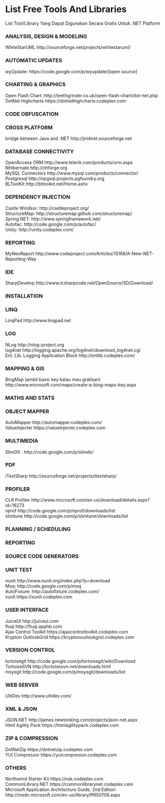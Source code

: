List Free Tools And Libraries
=============================

List Tool/Library Yang Dapat Digunakan Secara Gratis Untuk .NET Platform



<h3>ANALYSIS, DESIGN & MODELING</h3>
WhiteStarUML http://sourceforge.net/projects/whitestaruml/


<h3>AUTOMATIC UPDATES</h3>
wyUpdate: https://code.google.com/p/wyupdate/[open source]


<h3>CHARTING & GRAPHICS</h3>
Open Flash Chart :http://teethgrinder.co.uk/open-flash-chart/dot-net.php <br/>
DotNet.Highcharts https://dotnethighcharts.codeplex.com <br/>

<h3>CODE OBFUSCATION</h3>

<h3>CROSS PLATFORM</h3>
bridge between Java and .NET http://jni4net.sourceforge.net <br/>


<h3>DATABASE CONNECTIVITY</h3>
OpenAccess ORM http://www.telerik.com/products/orm.aspx<br/>
NHibernate http://nhforge.org<br/>
MySQL Connectors http://www.mysql.com/products/connector/<br/>
Postgresql http://npgsql.projects.pgfoundry.org <br/>
BLToolKit http://bltoolkit.net/Home.ashx <br/>


<h3>DEPENDENCY INJECTION</h3>
Castle Windsor: http://castleproject.org/ <br/>
StructureMap: http://structuremap.github.com/structuremap/ <br/>
Spring.NET: http://www.springframework.net/ <br/>
Autofac: http://code.google.com/p/autofac/ <br/>
Unity: http://unity.codeplex.com/ <br/>

<h3>REPORTING</h3>
MyNeoReport http://www.codeproject.com/Articles/15168/A-New-NET-Reporting-Way


<h3>IDE</h3>
SharpDevelop http://www.icsharpcode.net/OpenSource/SD/Download/


<h3>INSTALLATION</h3>

<h3>LINQ</h3>
LinqPad http://www.linqpad.net


<h3>LOG</h3>
NLog http://nlog-project.org <br/>
log4net http://logging.apache.org/log4net/download_log4net.cgi <br/>
Ent. Lib. Logging Application Block  http://entlib.codeplex.com/ <br/>


<h3>MAPPING & GIS</h3>
BingMap (ambil basic key kalau mau gratisan) http://www.microsoft.com/maps/create-a-bing-maps-key.aspx <br/>

<h3>MATHS AND STATS</h3>

<h3>OBJECT MAPPER</h3>
AutoMapper http://automapper.codeplex.com/ <br/>
ValueInjecter https://valueinjecter.codeplex.com


<h3>MULTIMEDIA</h3>
SlimDX : http://code.google.com/p/slimdx/ <br/>


<h3>PDF</h3>
iTextSharp http://sourceforge.net/projects/itextsharp/ <br/>


<h3>PROFILER</h3>
CLR Profiler http://www.microsoft.com/en-us/download/details.aspx?id=16273 <br/>
nprof http://code.google.com/p/nprof/downloads/list <br/>
slimtune http://code.google.com/p/slimtune/downloads/list <br/>

<h3>PLANNING / SCHEDULING</h3>

<h3>REPORTING</h3>

<h3>SOURCE CODE GENERATORS</h3>

<h3>UNIT TEST</h3>
nunit http://www.nunit.org/index.php?p=download <br/>
Moq: http://code.google.com/p/moq <br/>
AutoFixture: http://autofixture.codeplex.com/ <br/>
xunit https://xunit.codeplex.com <br/>


<h3>USER INTERFACE</h3>
JuiceUI http://juiceui.com <br/>
fluqi http://fluqi.apphb.com <br/>
Ajax Control Toolkit https://ajaxcontroltoolkit.codeplex.com <br/>
Krypton OutlookGrid https://kryptonoutlookgrid.codeplex.com <br/>


<h3>VERSION CONTROL</h3>
tortoisegit http://code.google.com/p/tortoisegit/wiki/Download <br/>
TortoiseSVN http://tortoisesvn.net/downloads.html <br/>
msysgit http://code.google.com/p/msysgit/downloads/list <br/>


<h3>WEB SERVER</h3>
UltiDev http://www.ultidev.com/ <br/>


<h3>XML & JSON</h3>
JSON.NET http://james.newtonking.com/projects/json-net.aspx <br/>
Html Agility Pack https://htmlagilitypack.codeplex.com <br/>


<h3>ZIP & COMPRESSION</h3>
DotNetZip https://dotnetzip.codeplex.com <br/>
YUI Compressor https://yuicompressor.codeplex.com <br/>

<h3>OTHERS</h3>
Northwind Starter Kit https://nsk.codeplex.com <br/>
CommonLibrary.NET https://commonlibrarynet.codeplex.com <br/>
Microsoft Application Architecture Guide, 2nd Edition http://msdn.microsoft.com/en-us/library/ff650706.aspx <br/>
